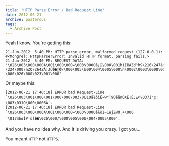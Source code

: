 ```yaml
---
title: "HTTP Parse Error / Bad Request Line"
date: 2012-06-21
archive: posterous
tags: 
  - Archive Post
---
```


Yeah I know. You're getting this:

```text
21-Jun-2012  5:40 PM: HTTP parse error, malformed request (127.0.0.1): #<Mongrel::HttpParserError: Invalid HTTP format, parsing fails.>
21-Jun-2012  5:40 PM: REQUEST DATA: "\026\003\000\000A\001\000\000=\003\000Oã¿\000\001hìÍëÂZd^h9\216\247áKP
\224\000\nZQ\264ZÃ¦Jü���/\000\005\000\004\0005\000\n\0002\0003\0008\0009
\000\026\000\023\001\000"
```

Or maybe this:

```text
[2012-06-21 17:40:18] ERROR bad Request-Line `\026\003\001\000\001\000\000\003\001Oã¾òîË~w"T9ÙëänÓXÊ¡Ë;±©\037Ì"ç¦ \003\031Q\000\0006À'.
[2012-06-21 17:40:18] ERROR bad Request-Line `\026\003\000\000A\001\000\000=\003\000Oã¾òI~1WjZ@Õ¸+\006´\017mhøÍ¥'ú]��\026\000/\000\005\000\004\0005\000'.
```

And you have no idea why. And it is driving you crazy. I got you…

You meant `HTTP` not `HTTPS`.